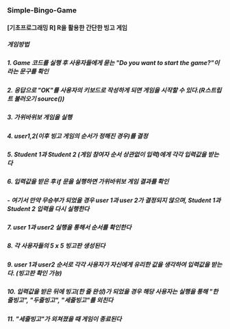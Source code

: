 ### Simple-Bingo-Game
#### [기초프로그래밍 R] R을 활용한 간단한 빙고 게임

##### 게임방법

##### 1. Game 코드를 실행 후 사용자들에게 묻는 "Do you want to start the game?"이라는 문구를 확인

##### 2. 응답으로 "OK"를 사용자의 키보드로 작성하게 되면 게임을 시작할 수 있다.(R스트립트 불러오기 source())

##### 3. 가위바위보 게임을 실행

##### 4. user1,2(이후 빙고 게임의 순서가 정해진 경우)를 결정

##### 5. Student 1과 Student 2 (게임 참여자 순서 상관없이 입력)에게 각각 입력값을 받는다

##### 6. 입력값을 받은 후 if 문을 실행하면 가위바위보 게임 결과를 확인
##### - 여기서 만약 무승부가 되었을 경우 user 1과 user 2가 결정되지 않으며, Student 1과 Student 2 입력을 다시 실행한다

##### 7. user 1과 user2 실행을 통해서 순서를 확인한다

##### 8. 각 사용자들의 5 x 5 빙고판 생성된다

##### 9. user 1과 user2 순서로 각각 사용자가 자신에게 유리한 값을 생각하여 입력값을 받는다. (빙고판 확인 가능)

##### 10. 입력값을 받은 뒤에 빙고(한 줄 완성)가 되었을 경우 해당 사용자는 실행을 통해 "한줄빙고", "두줄빙고", "세줄빙고"를 외친다

##### 11. "세줄빙고"가 외쳐졌을 때 게임이 종료된다
